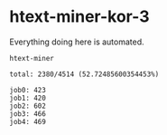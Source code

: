 # htext-miner-kor-3

Everything doing here is automated.

```
htext-miner

total: 2380/4514 (52.72485600354453%)

job0: 423
job1: 420
job2: 602
job3: 466
job4: 469
```
